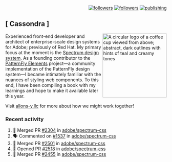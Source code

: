 <p align="right"><a rel="me" href="https://front-end.social/@castastrophe">
    <img alt="followers" title="Follow me on Mastodon" src="https://img.shields.io/mastodon/follow/109297102751309835?domain=https%3A%2F%2Ffront-end.social&label=Follow&logo=mastodon&logoColor=white&style=for-the-badge&labelColor=008080&color=006969"/></a>
  <a href="https://codepen.io/castastrophe/">
    <img alt="followers" title="Follow me on CodePen" src="https://img.shields.io/badge/16-1?color=640464&labelColor=7c007c&style=for-the-badge&logo=codepen&label=Follow"/></a>
<a href="https://castastrophe.medium.com/">
    <img alt="publishing" title="View articles on Medium" src="https://img.shields.io/badge/107-1?color=666&labelColor=444&label=subscribe&logo=medium&logoColor=white&style=for-the-badge"/></a>
</p>

## [&nbsp;Cassondra&nbsp;]

<img align="right" src="https://github-production-user-asset-6210df.s3.amazonaws.com/1840295/253016758-ba468774-1cd3-42c2-8f43-947b5eeb5edf.png" height="200" alt="A circular logo of a coffee cup viewed from above; abstract, dark outlines with hints of teal and creamy tones">

Experienced front-end developer and architect of enterprise-scale design systems for Adobe; previously of Red Hat. My primary focus at the moment is the [Spectrum design system](https://github.com/adobe/spectrum-css). As a founding contributor to the [PatternFly&nbsp;Elements](https://github.com/patternfly/patternfly-elements) project&mdash;a community implementation of the PatternFly design system&mdash;I became intimately familiar with the nuances of styling web components. To this end, I have been compiling a book with my learnings and hope to make it available later this year.

Visit [allons-y.llc](http://allons-y.llc/) for more about how we might work together!

### Recent activity

<!--START_SECTION:activity-->
1. 🎉 Merged PR [#2304](https://github.com/adobe/spectrum-css/pull/2304) in [adobe/spectrum-css](https://github.com/adobe/spectrum-css)
2. 🗣 Commented on [#1537](https://github.com/adobe/spectrum-css/issues/1537#issuecomment-1942681339) in [adobe/spectrum-css](https://github.com/adobe/spectrum-css)
3. 🎉 Merged PR [#2501](https://github.com/adobe/spectrum-css/pull/2501) in [adobe/spectrum-css](https://github.com/adobe/spectrum-css)
4. 💪 Opened PR [#2518](https://github.com/adobe/spectrum-css/pull/2518) in [adobe/spectrum-css](https://github.com/adobe/spectrum-css)
5. 🎉 Merged PR [#2455](https://github.com/adobe/spectrum-css/pull/2455) in [adobe/spectrum-css](https://github.com/adobe/spectrum-css)
<!--END_SECTION:activity-->
